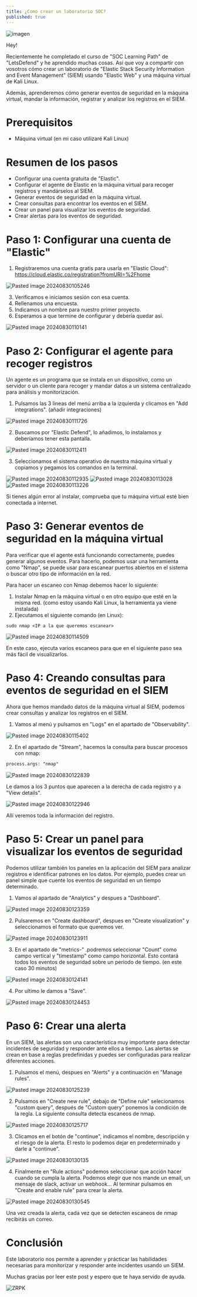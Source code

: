 ```yaml
---
title: ¿Como crear un laboratorio SOC?
published: true
---
```


![imagen](https://github.com/user-attachments/assets/f4402551-1a69-4692-a8aa-9f179c6add56)

Hey!

Recientemente he completado el curso de "SOC Learning Path" de "LetsDefend" y he aprendido muchas cosas. Así que voy a compartir con vosotros cómo crear un laboratorio de "Elastic Stack Security Information and Event Management" (SIEM) usando "Elastic Web" y una máquina virtual de Kali Linux.

Además, aprenderemos cómo generar eventos de seguridad en la máquina virtual, mandar la información, registrar y analizar los registros en el SIEM.

# Prerequisitos

- Máquina virtual (en mi caso utilizaré Kali Linux)

# Resumen de los pasos

- Configurar una cuenta gratuita de "Elastic".
- Configurar el agente de Elastic en la máquina virtual para recoger registros y mandárselos al SIEM.
- Generar eventos de seguridad en la máquina virtual.
- Crear consultas para encontrar los eventos en el SIEM.
- Crear un panel para visualizar los eventos de seguridad.
- Crear alertas para los eventos de seguridad.

# Paso 1: Configurar una cuenta de "Elastic"

1. Registraremos una cuenta gratis para usarla en "Elastic Cloud": 
	https://cloud.elastic.co/registration?fromURI=%2Fhome

![Pasted image 20240830105246](https://github.com/user-attachments/assets/5e31cf52-a70f-428a-9504-c2f9094f06a1)

3. Verificamos e iniciamos sesión con esa cuenta.
4. Rellenamos una encuesta.
5. Indicamos un nombre para nuestro primer proyecto.
6. Esperamos a que termine de configurar y debería quedar así.
 
![Pasted image 20240830110141](https://github.com/user-attachments/assets/beee5e04-6e4f-42f7-832a-b0cab426065d)

# Paso 2: Configurar el agente para recoger registros

Un agente es un programa que se instala en un dispositivo, como un servidor o un cliente para recoger y mandar datos a un sistema centralizado para análisis y monitorización.

1. Pulsamos las 3 lineas del menú arriba a la izquierda y clicamos en "Add integrations". (añadir integraciones)

![Pasted image 20240830111726](https://github.com/user-attachments/assets/11144075-7573-439b-8254-dcf3d8f6f87a)

2. Buscamos por "Elastic Defend", lo añadimos, lo instalamos y deberíamos tener esta pantalla.

![Pasted image 20240830112411](https://github.com/user-attachments/assets/4f185847-eb66-45d0-8265-684a162f01bd)

3. Seleccionamos el sistema operativo de nuestra máquina virtual y copiamos y pegamos los comandos en la terminal.

![Pasted image 20240830112935](https://github.com/user-attachments/assets/63b6a62b-a837-493c-8db8-b311827840ff)
![Pasted image 20240830113028](https://github.com/user-attachments/assets/03d34beb-696f-4f19-83c5-23d941ca1676)
![Pasted image 20240830113226](https://github.com/user-attachments/assets/6add24f1-e328-41ad-99ab-cf4f7be73dc0)

Si tienes algún error al instalar, comprueba que tu máquina virtual esté bien conectada a internet.

# Paso 3: Generar eventos de seguridad en la máquina virtual

Para verificar que el agente está funcionando correctamente, puedes generar algunos eventos. Para hacerlo, podemos usar una herramienta como "Nmap", se puede usar para escanear puertos abiertos en el sistema o buscar otro tipo de información en la red.

Para hacer un escaneo con Nmap debemos hacer lo siguiente:

1. Instalar Nmap en la máquina virtual o en otro equipo que esté en la misma red. (como estoy usando Kali Linux, la herramienta ya viene instalada)
2. Ejecutamos el siguiente comando (en Linux):

```nmap
sudo nmap <IP a la que queremos escanear>
```

![Pasted image 20240830114509](https://github.com/user-attachments/assets/ab6d08d8-42f7-48fc-bcf0-44ad791b3a6a)

En este caso, ejecuta varios escaneos para que en el siguiente paso sea más fácil de visualizarlos.

# Paso 4: Creando consultas para eventos de seguridad en el SIEM

Ahora que hemos mandado datos de la máquina virtual al SIEM, podemos crear consultas y analizar los registros en el SIEM.

1. Vamos al menú y pulsamos en "Logs" en el apartado de "Observability".

![Pasted image 20240830115402](https://github.com/user-attachments/assets/4faee95d-49b0-4c24-bf6a-e5406a2571d6)

2. En el apartado de "Stream", hacemos la consulta para buscar procesos con nmap:

```txt
process.args: "nmap"
```

![Pasted image 20240830122839](https://github.com/user-attachments/assets/772e1390-92e2-4a12-b036-610713b8124d)

Le damos a los 3 puntos que aparecen a la derecha de cada registro y a "View details".

![Pasted image 20240830122946](https://github.com/user-attachments/assets/8e80784c-fad6-4985-9c4a-b5d492d73c27)

Allí veremos toda la información del registro.

# Paso 5: Crear un panel para visualizar los eventos de seguridad

Podemos utilizar también los paneles en la aplicación del SIEM para analizar registros e identificar patrones en los datos. Por ejemplo, puedes crear un panel simple que cuente los eventos de seguridad en un tiempo determinado.

1. Vamos al apartado de "Analytics" y despues a "Dashboard".

![Pasted image 20240830123359](https://github.com/user-attachments/assets/269d160a-6c78-40de-8930-e5603d68e4c9)

2. Pulsaremos en "Create dashboard", despues en "Create visualization" y seleccionamos el formato que queremos ver.

![Pasted image 20240830123911](https://github.com/user-attachments/assets/a7b44908-c411-408b-8829-79eaa60a3573)

3. En el apartado de "metrics-" .podremos seleccionar "Count" como campo vertical y "timestamp" como campo horizontal. Esto contará todos los eventos de seguridad sobre un periodo de tiempo. (en este caso 30 minutos)

![Pasted image 20240830124141](https://github.com/user-attachments/assets/499ebd3a-c4e2-4b9a-a4f6-8dbf3e478780)

4. Por ultimo le damos a "Save".

![Pasted image 20240830124453](https://github.com/user-attachments/assets/5a64295b-3ffa-4c4a-b157-07eeab88871c)

# Paso 6: Crear una alerta

En un SIEM, las alertas son una característica muy importante para detectar incidentes de seguridad y responder ante ellos a tiempo. Las alertas se crean en base a reglas predefinidas y puedes ser configuradas para realizar diferentes acciones.

1. Pulsamos el menú, despues en "Alerts" y a continuación en "Manage rules".

![Pasted image 20240830125239](https://github.com/user-attachments/assets/63f3a18b-4f1d-4a17-b71e-2acd6e66473d)

2. Pulsamos en "Create new rule", debajo de "Define rule" selecionamos "custom query", después de "Custom query" ponemos la condición de la regla. La siguiente consulta detecta escaneos de nmap.

![Pasted image 20240830125717](https://github.com/user-attachments/assets/7d6774a8-1f54-410c-9913-16860765501b)

3. Clicamos en el botón de "continue", indicamos el nombre, descripción y el riesgo de la alerta. El resto lo podemos dejar en predeterminado y darle a "continue".

![Pasted image 20240830130135](https://github.com/user-attachments/assets/62eeb42c-ecb0-43f9-9de1-cc318ab7f45f)

4. Finalmente en "Rule actions" podemos seleccionar que acción hacer cuando se cumpla la alerta. Podemos elegir que nos mande un email, un mensaje de slack, activar un webhook... Al terminar pulsamos en "Create and enable rule" para crear la alerta.

![Pasted image 20240830130545](https://github.com/user-attachments/assets/c065873e-8463-4bfb-9308-0fdaa92beac0)

Una vez creada la alerta, cada vez que se detecten escaneos de nmap recibirás un correo.

# Conclusión

Este laboratorio nos permite a aprender y prácticar las habilidades necesarias para monitorizar y responder ante incidentes usando un SIEM. 

Muchas gracias por leer este post y espero que te haya servido de ayuda.

![ZRPK](https://github.com/user-attachments/assets/efd20496-6fbc-41d6-af7b-84471c9bc893)
